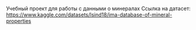 Учебный проект для работы с данными о минералах
Ссылка на датасет: https://www.kaggle.com/datasets/lsind18/ima-database-of-mineral-properties
